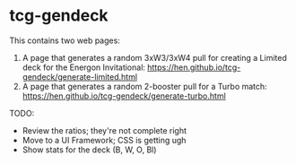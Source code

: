 # tcg-gendeck

This contains two web pages:

1) A page that generates a random 3xW3/3xW4 pull for creating a Limited deck for the Energon Invitational: https://hen.github.io/tcg-gendeck/generate-limited.html
2) A page that generates a random 2-booster pull for a Turbo match: https://hen.github.io/tcg-gendeck/generate-turbo.html

TODO: 

* Review the ratios; they're not complete right
* Move to a UI Framework; CSS is getting ugh
* Show stats for the deck (B, W, O, Bl)
